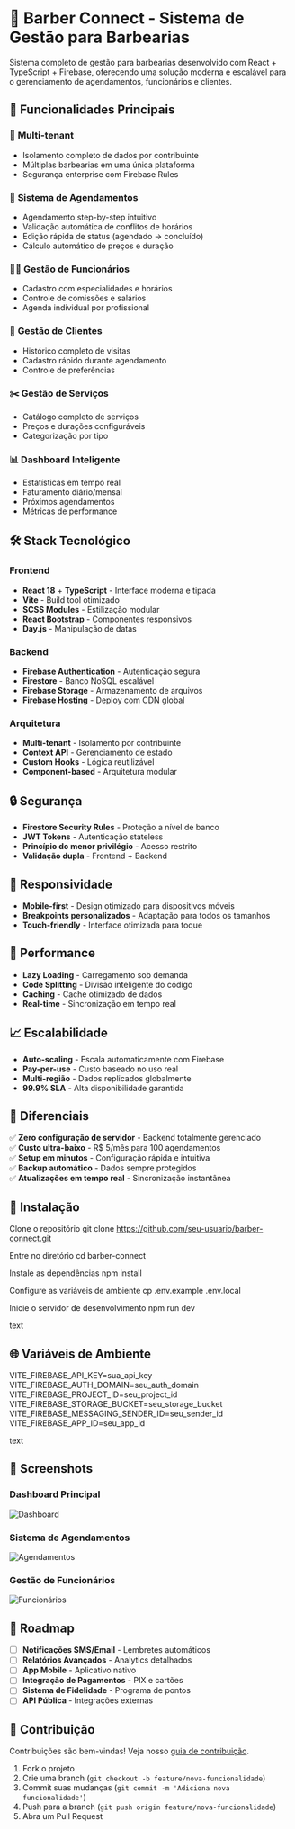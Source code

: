 # 💈 Barber Connect - Sistema de Gestão para Barbearias

Sistema completo de gestão para barbearias desenvolvido com React + TypeScript + Firebase, oferecendo uma solução moderna e escalável para o gerenciamento de agendamentos, funcionários e clientes.

## 🚀 Funcionalidades Principais

### 👥 **Multi-tenant**
- Isolamento completo de dados por contribuinte
- Múltiplas barbearias em uma única plataforma
- Segurança enterprise com Firebase Rules

### 📅 **Sistema de Agendamentos**
- Agendamento step-by-step intuitivo
- Validação automática de conflitos de horários
- Edição rápida de status (agendado → concluído)
- Cálculo automático de preços e duração

### 👨‍💼 **Gestão de Funcionários**
- Cadastro com especialidades e horários
- Controle de comissões e salários
- Agenda individual por profissional

### 👤 **Gestão de Clientes**
- Histórico completo de visitas
- Cadastro rápido durante agendamento
- Controle de preferências

### ✂️ **Gestão de Serviços**
- Catálogo completo de serviços
- Preços e durações configuráveis
- Categorização por tipo

### 📊 **Dashboard Inteligente**
- Estatísticas em tempo real
- Faturamento diário/mensal
- Próximos agendamentos
- Métricas de performance

## 🛠️ Stack Tecnológico

### **Frontend**
- **React 18** + **TypeScript** - Interface moderna e tipada
- **Vite** - Build tool otimizado
- **SCSS Modules** - Estilização modular
- **React Bootstrap** - Componentes responsivos
- **Day.js** - Manipulação de datas

### **Backend**
- **Firebase Authentication** - Autenticação segura
- **Firestore** - Banco NoSQL escalável
- **Firebase Storage** - Armazenamento de arquivos
- **Firebase Hosting** - Deploy com CDN global

### **Arquitetura**
- **Multi-tenant** - Isolamento por contribuinte
- **Context API** - Gerenciamento de estado
- **Custom Hooks** - Lógica reutilizável
- **Component-based** - Arquitetura modular

## 🔒 Segurança

- **Firestore Security Rules** - Proteção a nível de banco
- **JWT Tokens** - Autenticação stateless
- **Princípio do menor privilégio** - Acesso restrito
- **Validação dupla** - Frontend + Backend

## 📱 Responsividade

- **Mobile-first** - Design otimizado para dispositivos móveis
- **Breakpoints personalizados** - Adaptação para todos os tamanhos
- **Touch-friendly** - Interface otimizada para toque

## 🚀 Performance

- **Lazy Loading** - Carregamento sob demanda
- **Code Splitting** - Divisão inteligente do código
- **Caching** - Cache otimizado de dados
- **Real-time** - Sincronização em tempo real

## 📈 Escalabilidade

- **Auto-scaling** - Escala automaticamente com Firebase
- **Pay-per-use** - Custo baseado no uso real
- **Multi-região** - Dados replicados globalmente
- **99.9% SLA** - Alta disponibilidade garantida

## 🎯 Diferenciais

✅ **Zero configuração de servidor** - Backend totalmente gerenciado  
✅ **Custo ultra-baixo** - R$ 5/mês para 100 agendamentos  
✅ **Setup em minutos** - Configuração rápida e intuitiva  
✅ **Backup automático** - Dados sempre protegidos  
✅ **Atualizações em tempo real** - Sincronização instantânea  

## 🔧 Instalação
Clone o repositório
git clone https://github.com/seu-usuario/barber-connect.git

Entre no diretório
cd barber-connect

Instale as dependências
npm install

Configure as variáveis de ambiente
cp .env.example .env.local

Inicie o servidor de desenvolvimento
npm run dev

text

## 🌐 Variáveis de Ambiente

VITE_FIREBASE_API_KEY=sua_api_key
VITE_FIREBASE_AUTH_DOMAIN=seu_auth_domain
VITE_FIREBASE_PROJECT_ID=seu_project_id
VITE_FIREBASE_STORAGE_BUCKET=seu_storage_bucket
VITE_FIREBASE_MESSAGING_SENDER_ID=seu_sender_id
VITE_FIREBASE_APP_ID=seu_app_id

text

## 📸 Screenshots

### Dashboard Principal
![Dashboard](./docs/screenshots/dashboard.png)

### Sistema de Agendamentos
![Agendamentos](./docs/screenshots/agendamentos.png)

### Gestão de Funcionários
![Funcionários](./docs/screenshots/funcionarios.png)

## 🎯 Roadmap

- [ ] **Notificações SMS/Email** - Lembretes automáticos
- [ ] **Relatórios Avançados** - Analytics detalhados
- [ ] **App Mobile** - Aplicativo nativo
- [ ] **Integração de Pagamentos** - PIX e cartões
- [ ] **Sistema de Fidelidade** - Programa de pontos
- [ ] **API Pública** - Integrações externas

## 🤝 Contribuição

Contribuições são bem-vindas! Veja nosso [guia de contribuição](CONTRIBUTING.md).

1. Fork o projeto
2. Crie uma branch (`git checkout -b feature/nova-funcionalidade`)
3. Commit suas mudanças (`git commit -m 'Adiciona nova funcionalidade'`)
4. Push para a branch (`git push origin feature/nova-funcionalidade`)
5. Abra um Pull Request
